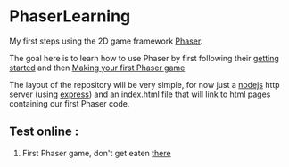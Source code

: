 # PhaserLearning
My first steps using the 2D game framework [Phaser](https://github.com/photonstorm/phaser).

The goal here is to learn how to use Phaser by first following their [getting started](http://phaser.io/tutorials/getting-started) and then [Making your first Phaser game](http://phaser.io/tutorials/making-your-first-phaser-game)

The layout of the repository will be very simple, for now just a [nodejs](https://github.com/nodejs/node) http server (using [express](https://github.com/expressjs/express)) and an index.html file that will link to html pages containing our first Phaser code.

## Test online : 

1. First Phaser game, don't get eaten [there](https://AdrienJarretier.github.io/phaser_tutorial_02)
